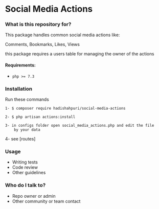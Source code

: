 # Social Media Actions #

### What is this repository for? ###
This package handles common social media actions like: 

Comments, Bookmarks, Likes, Views

this package requires a users table for managing the owner of the actions


#### Requirements:
- `php >= 7.3`

### Installation ###

Run these commands

    1- $ composer require hadishahpuri/social-media-actions
    
    2- $ php artisan actions:install

    3- in configs folder open social_media_actions.php and edit the file 
        by your data
4- see [routes]

### Usage ###

* Writing tests
* Code review
* Other guidelines

### Who do I talk to? ###

* Repo owner or admin
* Other community or team contact